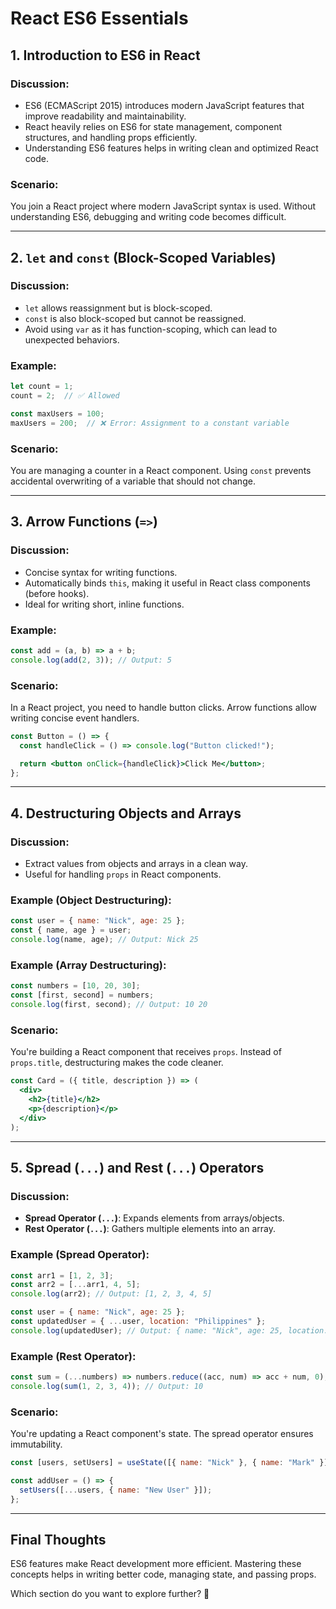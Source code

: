 # **React ES6 Essentials**  

## **1. Introduction to ES6 in React**  
### **Discussion:**  
- ES6 (ECMAScript 2015) introduces modern JavaScript features that improve readability and maintainability.  
- React heavily relies on ES6 for state management, component structures, and handling props efficiently.  
- Understanding ES6 features helps in writing clean and optimized React code.  

### **Scenario:**  
You join a React project where modern JavaScript syntax is used. Without understanding ES6, debugging and writing code becomes difficult.  

---

## **2. `let` and `const` (Block-Scoped Variables)**  
### **Discussion:**  
- `let` allows reassignment but is block-scoped.  
- `const` is also block-scoped but cannot be reassigned.  
- Avoid using `var` as it has function-scoping, which can lead to unexpected behaviors.  

### **Example:**  
```js
let count = 1;
count = 2;  // ✅ Allowed

const maxUsers = 100;
maxUsers = 200;  // ❌ Error: Assignment to a constant variable
```

### **Scenario:**  
You are managing a counter in a React component. Using `const` prevents accidental overwriting of a variable that should not change.  

---

## **3. Arrow Functions (`=>`)**  
### **Discussion:**  
- Concise syntax for writing functions.  
- Automatically binds `this`, making it useful in React class components (before hooks).  
- Ideal for writing short, inline functions.  

### **Example:**  
```js
const add = (a, b) => a + b;
console.log(add(2, 3)); // Output: 5
```

### **Scenario:**  
In a React project, you need to handle button clicks. Arrow functions allow writing concise event handlers.  

```jsx
const Button = () => {
  const handleClick = () => console.log("Button clicked!");

  return <button onClick={handleClick}>Click Me</button>;
};
```

---

## **4. Destructuring Objects and Arrays**  
### **Discussion:**  
- Extract values from objects and arrays in a clean way.  
- Useful for handling `props` in React components.  

### **Example (Object Destructuring):**  
```js
const user = { name: "Nick", age: 25 };
const { name, age } = user;
console.log(name, age); // Output: Nick 25
```

### **Example (Array Destructuring):**  
```js
const numbers = [10, 20, 30];
const [first, second] = numbers;
console.log(first, second); // Output: 10 20
```

### **Scenario:**  
You're building a React component that receives `props`. Instead of `props.title`, destructuring makes the code cleaner.  

```jsx
const Card = ({ title, description }) => (
  <div>
    <h2>{title}</h2>
    <p>{description}</p>
  </div>
);
```

---

## **5. Spread (`...`) and Rest (`...`) Operators**  
### **Discussion:**  
- **Spread Operator (`...`)**: Expands elements from arrays/objects.  
- **Rest Operator (`...`)**: Gathers multiple elements into an array.  

### **Example (Spread Operator):**  
```js
const arr1 = [1, 2, 3];
const arr2 = [...arr1, 4, 5];
console.log(arr2); // Output: [1, 2, 3, 4, 5]

const user = { name: "Nick", age: 25 };
const updatedUser = { ...user, location: "Philippines" };
console.log(updatedUser); // Output: { name: "Nick", age: 25, location: "Philippines" }
```

### **Example (Rest Operator):**  
```js
const sum = (...numbers) => numbers.reduce((acc, num) => acc + num, 0);
console.log(sum(1, 2, 3, 4)); // Output: 10
```

### **Scenario:**  
You're updating a React component's state. The spread operator ensures immutability.  

```jsx
const [users, setUsers] = useState([{ name: "Nick" }, { name: "Mark" }]);

const addUser = () => {
  setUsers([...users, { name: "New User" }]);
};
```

---

## **Final Thoughts**  
ES6 features make React development more efficient. Mastering these concepts helps in writing better code, managing state, and passing props.  

Which section do you want to explore further? 🚀
